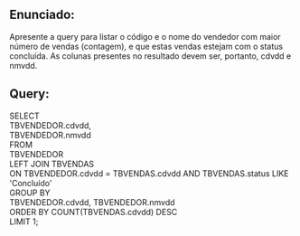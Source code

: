 ## Enunciado:

Apresente a query para listar o código e o nome do vendedor com maior número de vendas (contagem), e que estas vendas estejam com o status concluída.  As colunas presentes no resultado devem ser, portanto, cdvdd e nmvdd.

## Query:

SELECT   
TBVENDEDOR.cdvdd,  
TBVENDEDOR.nmvdd  
FROM  
TBVENDEDOR  
LEFT JOIN TBVENDAS  
ON TBVENDEDOR.cdvdd = TBVENDAS.cdvdd AND TBVENDAS.status LIKE 'Concluído'  
GROUP BY  
TBVENDEDOR.cdvdd, TBVENDEDOR.nmvdd  
ORDER BY COUNT(TBVENDAS.cdvdd) DESC   
LIMIT 1;  
